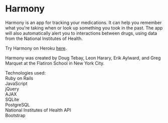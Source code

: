 # Harmony

Harmony is an app for tracking your medications. It can help you remember what you're taking when or look up something you took in the past. The app will also automatically alert you to interactions between drugs, using data from the National Institutes of Health.

Try Harmony on Heroku [here](http://harmony-web-app.herokuapp.com/).

Harmony was created by Doug Tebay, Leon Harary, Erik Aylward, and Greg Marquet at the Flatiron School in New York City.

Technologies used:<br>
Ruby on Rails<br>
JavaScript<br>
jQuery<br>
AJAX<br>
SQLite<br>
PostgreSQL<br>
National Institutes of Health API<br>
Bootstrap
